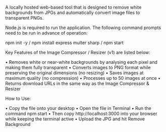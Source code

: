 A locally hosted web-based tool that is designed to remove white backgrounds from JPGs and automatically convert image files to transparent PNGs.

Node.js is required to run the application. The following command prompts need to be run in advance of operation:

npm init -y / npm install express multer sharp / npm start

Key Features of the Image Compressor / Resizer (v1) are listed below:

• Removes white or near-white backgrounds by analysing each pixel and making them fully transparent
• Converts images to PNG format while preserving the original dimensions (no resizing)
• Saves images at maximum quality (no compression)
• Processes up to 50 images at once
• Returns download URLs in the same way as the Image Compressor & Resizer

How to Use:

• Copy the file onto your desktop
• Open the file in Terminal
• Run the command npm start
• Then copy http://localhost:3000 into your browser while keeping the terminal active
• Upload the JPG and hit Remove Background
